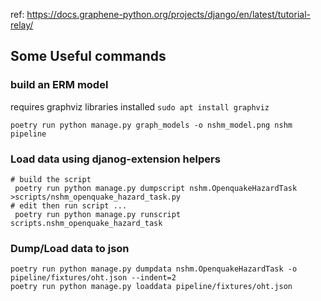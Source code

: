 ref: https://docs.graphene-python.org/projects/django/en/latest/tutorial-relay/


## Some Useful commands

### build an ERM model
requires graphviz libraries installed `sudo apt install graphviz`

```
poetry run python manage.py graph_models -o nshm_model.png nshm pipeline
```

### Load data using djanog-extension helpers

```
# build the script
 poetry run python manage.py dumpscript nshm.OpenquakeHazardTask >scripts/nshm_openquake_hazard_task.py
# edit then run script ...
 poetry run python manage.py runscript scripts.nshm_openquake_hazard_task
```

### Dump/Load data to json

```
poetry run python manage.py dumpdata nshm.OpenquakeHazardTask -o pipeline/fixtures/oht.json --indent=2
poetry run python manage.py loaddata pipeline/fixtures/oht.json
```